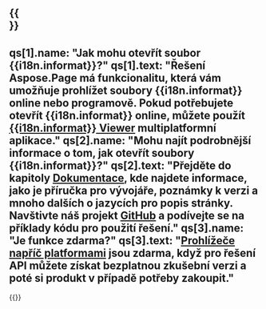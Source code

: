 ﻿---
meta: true
translation: true
deploy: false
---

{{<section faqchild>}}
---
qs[1].name: "Jak mohu otevřít soubor {{i18n.informat}}?"
qs[1].text: "Řešení Aspose.Page má funkcionalitu, která vám umožňuje prohlížet soubory {{i18n.informat}} online nebo programově. Pokud potřebujete otevřít {{i18n.informat}} online, můžete použít [{{i18n.informat}} Viewer](https://products.aspose.app/page/conversion/{{i18n.informatlower}}) multiplatformní aplikace."
qs[2].name: "Mohu najít podrobnější informace o tom, jak otevřít soubory {{i18n.informat}}?"
qs[2].text: "Přejděte do kapitoly [Dokumentace](https://docs.aspose.com/page/), kde najdete informace, jako je příručka pro vývojáře, poznámky k verzi a mnoho dalších o jazycích pro popis stránky. Navštivte náš projekt [GitHub](https://github.com/aspose-page) a podívejte se na příklady kódu pro použití řešení."
qs[3].name: "Je funkce zdarma?"
qs[3].text: "[Prohlížeče napříč platformami](https://products.aspose.app/page/viewer) jsou zdarma, když pro řešení API můžete získat bezplatnou zkušební verzi a poté si produkt v případě potřeby zakoupit."
---

{{<import path="/meta/schemas.md" section="faq">}} 